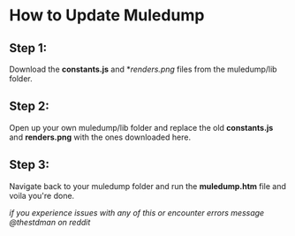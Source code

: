 # How to Update Muledump
## Step 1:
Download the **constants.js** and **renders.png* files from the muledump/lib folder.
## Step 2: 
Open up your own muledump/lib folder and replace the old **constants.js** and **renders.png** with the ones downloaded here.
## Step 3:
Navigate back to your muledump folder and run the **muledump.htm** file and voila you're done.

*if you experience issues with any of this or encounter errors message @thestdman on reddit*